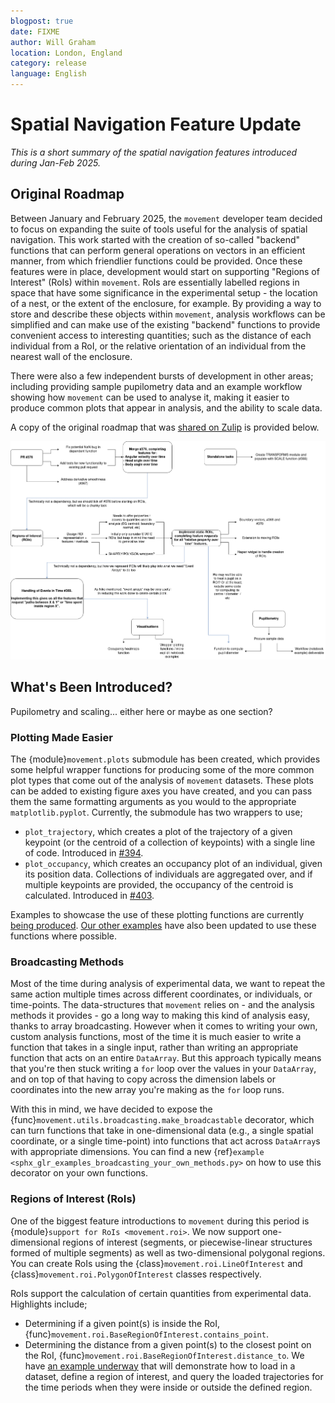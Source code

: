 ```yaml
---
blogpost: true
date: FIXME
author: Will Graham
location: London, England
category: release
language: English
---
```


# Spatial Navigation Feature Update

_This is a short summary of the spatial navigation features introduced during Jan-Feb 2025._

## Original Roadmap

Between January and February 2025, the `movement` developer team decided to focus on expanding the suite of tools useful for the analysis of spatial navigation.
This work started with the creation of so-called "backend" functions that can perform general operations on vectors in an efficient manner, from which friendlier functions could be provided.
Once these features were in place, development would start on supporting "Regions of Interest" (RoIs) within `movement`.
RoIs are essentially labelled regions in space that have some significance in the experimental setup - the location of a nest, or the extent of the enclosure, for example.
By providing a way to store and describe these objects within `movement`, analysis workflows can be simplified and can make use of the existing "backend" functions to provide convenient access to interesting quantities; such as the distance of each individual from a RoI, or the relative orientation of an individual from the nearest wall of the enclosure.

There were also a few independent bursts of development in other areas; including providing sample pupilometry data and an example workflow showing how `movement` can be used to analyse it, making it easier to produce common plots that appear in analysis, and the ability to scale data.

A copy of the original roadmap that was [shared on Zulip](https://neuroinformatics.zulipchat.com/#narrow/channel/406001-Movement/topic/Roadmap.3A.20Spatial.20Navigation/near/495022291) is provided below.

![Original feature roadmap for Jan-Feb.](../_static/blog_posts/arc-roadmap.png)

## What's Been Introduced?

Pupilometry and scaling... either here or maybe as one section?

### Plotting Made Easier

The {module}`movement.plots` submodule has been created, which provides some helpful wrapper functions for producing some of the more common plot types that come out of the analysis of `movement` datasets.
These plots can be added to existing figure axes you have created, and you can pass them the same formatting arguments as you would to the appropriate `matplotlib.pyplot`.
Currently, the submodule has two wrappers to use;

- `plot_trajectory`, which creates a plot of the trajectory of a given keypoint (or the centroid of a collection of keypoints) with a single line of code. Introduced in [#394](https://github.com/neuroinformatics-unit/movement/pull/394).
- `plot_occupancy`, which creates an occupancy plot of an individual, given its position data. Collections of individuals are aggregated over, and if multiple keypoints are provided, the occupancy of the centroid is calculated. Introduced in [#403](https://github.com/neuroinformatics-unit/movement/pull/403).

Examples to showcase the use of these plotting functions are currently [being produced](https://github.com/neuroinformatics-unit/movement/issues/415).
[Our other examples](https://movement.neuroinformatics.dev/examples/index.html) have also been updated to use these functions where possible.

### Broadcasting Methods

Most of the time during analysis of experimental data, we want to repeat the same action multiple times across different coordinates, or individuals, or time-points.
The data-structures that `movement` relies on - and the analysis methods it provides - go a long way to making this kind of analysis easy, thanks to array broadcasting.
However when it comes to writing your own, custom analysis functions, most of the time it is much easier to write a function that takes in a single input, rather than writing an appropriate function that acts on an entire `DataArray`.
But this approach typically means that you're then stuck writing a `for` loop over the values in your `DataArray`, and on top of that having to copy across the dimension labels or coordinates into the new array you're making as the `for` loop runs.

With this in mind, we have decided to expose the {func}`movement.utils.broadcasting.make_broadcastable` decorator, which can turn functions that take in one-dimensional data (e.g., a single spatial coordinate, or a single time-point) into functions that act across `DataArray`s with appropriate dimensions.
You can find a new {ref}`example <sphx_glr_examples_broadcasting_your_own_methods.py>` on how to use this decorator on your own functions.

### Regions of Interest (RoIs)

One of the biggest feature introductions to `movement` during this period is {module}`support for RoIs <movement.roi>`.
We now support one-dimensional regions of interest (segments, or piecewise-linear structures formed of multiple segments) as well as two-dimensional polygonal regions.
You can create RoIs using the {class}`movement.roi.LineOfInterest` and {class}`movement.roi.PolygonOfInterest` classes respectively.

RoIs support the calculation of certain quantities from experimental data.
Highlights include;

- Determining if a given point(s) is inside the RoI, {func}`movement.roi.BaseRegionOfInterest.contains_point`.
- Determining the distance from a given point(s) to the closest point on the RoI, {func}`movement.roi.BaseRegionOfInterest.distance_to`.
We have [an example underway](https://github.com/neuroinformatics-unit/movement/issues/415) that will demonstrate how to load in a dataset, define a region of interest, and query the loaded trajectories for the time periods when they were inside or outside the defined region.

<!-- :::{tip}
See our [installation guide](target-installation) for instructions on how to
install the latest version or upgrade from an existing installation.
:::

__Input/Output__

- We have added the {func}`movement.io.load_poses.from_multiview_files` function to support loading pose tracking data from multiple camera views.
- We have made several small improvements to reading bounding box tracks. See our new {ref}`example <sphx_glr_examples_load_and_upsample_bboxes.py>` to learn more about working with bounding boxes.
- We have added a new {ref}`example <sphx_glr_examples_convert_file_formats.py>` on using `movement` to convert pose tracking data between different file formats.

__Kinematics__

The {mod}`kinematics <movement.kinematics>` module has been moved from `movement.analysis.kinematics` to `movement.kinematics` and packs a number of new functions:
- {func}`compute_forward_vector <movement.kinematics.compute_forward_vector>`
- {func}`compute_head_direction_vector <movement.kinematics.compute_head_direction_vector>`
- {func}`compute_pairwise_distances <movement.kinematics.compute_pairwise_distances>`
- {func}`compute_speed <movement.kinematics.compute_speed>`
- {func}`compute_path_length <movement.kinematics.compute_path_length>`

__Breaking changes__

- We have dropped support for using filtering and
kinematic functions via the `move` accessor syntax,
because we've found the concept hard to convey to new users. All functions are henceforth solely accessible by importing them from the relevant modules. Having one way of doing things simplifies the mental model for users and reduces the maintenance effort on our side. See an example below:

  ```python
  # Instead of:
  position_filt = ds.move.median_filter(window=5)
  velocity = ds.move.compute_velocity()

  # Use:
  from movement.filtering import median_filter
  from movement.kinematics import compute_velocity

  position_filt = median_filter(ds.position, window=5)
  velocity = compute_velocity(ds.position)
  ```
- We have slightly modified the [structure of movement datasets](target-poses-and-bboxes-dataset), by changing the order of dimensions. This should have no effect when indexing data by dimension names, i.e. using the {meth}`xarray.Dataset.sel` or {meth}`xarray.Dataset.isel` methods. However, you may need to update your code if you are using Numpy-style indexing, for example:

  ```python
  # Indexing with dimension names (recommended, works always)
  position = ds.position.isel(
      individuals=0, keypoints=-1     # first individual, last keypoint
  )

  # Numpy-style indexing with the old dimension order (will no longer work)
  position = ds.position[:, 0, -1, :]  # time, individuals, keypoints, space

  # Numpy-style indexing with the updated dimension order (use this instead)
  position = ds.position[:, :, -1, 0]  # time, space, keypoints, individuals
  ```

## Looking to v0.1 and beyond

Over the last 1.5 years, we have gradually built up the core functionalities we envisioned for `movement` version `v0.1`,
as described in our [roadmap](target-roadmaps).
These have included [input/output support](target-io) for a few popular animal tracking frameworks, as well as methods for data cleaning and computing kinematic variables.

What we're still missing is a [napari](napari:) plugin for `movement`, which we envision both as an interactive visualisation framework for motion tracking data as well as a graphical user interface for `movement`.
We have been working on a minimal version of this plugin for a while and are expecting to ship it as part of the `v0.1` release in early 2025.

After `v0.1`, we'll be switching to [semantic versioning](https://semver.org/), as it applies to MINOR (new features) and PATCH (bug fixes) versions. Until we are ready for a `v1` MAJOR version, we cannot commit to backward compatibility, but any breaking changes will be clearly communicated in the release notes.

## Announcing movement Community Calls

We are committed to fostering openness, transparency, and a strong sense of
community within the `movement` project.
Starting next year, we will host regular Community Calls via Zoom.

The calls will take place every second Friday from **11:00 to 11:45 GMT**,
beginning on **10 January 2025**.
These calls are open to anyone interested in contributing to `movement` or
sharing feedback on the project's progress and direction.

A few days before each call, we will post an announcement on Zulip with the Zoom link and agenda.
We encourage everyone who's interested in
joining to follow this [Zulip topic](movement-community-calls:)
to stay updated. -->
